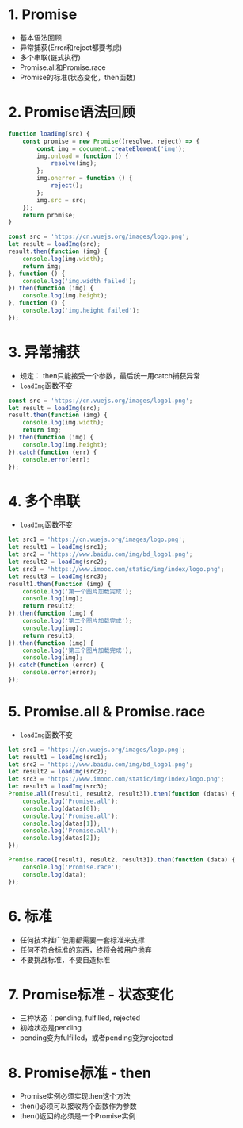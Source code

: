 # 1. Promise
+ 基本语法回顾
+ 异常捕获(Error和reject都要考虑)
+ 多个串联(链式执行)
+ Promise.all和Promise.race
+ Promise的标准(状态变化，then函数)

# 2. Promise语法回顾
```javascript
function loadImg(src) {
    const promise = new Promise((resolve, reject) => {
        const img = document.createElement('img');
        img.onload = function () {
            resolve(img);
        };
        img.onerror = function () {
            reject();
        };
        img.src = src;
    });
    return promise;
}

const src = 'https://cn.vuejs.org/images/logo.png';
let result = loadImg(src);
result.then(function (img) {
    console.log(img.width);
    return img;
}, function () {
    console.log('img.width failed');
}).then(function (img) {
    console.log(img.height);
}, function () {
    console.log('img.height failed');
});
```

# 3. 异常捕获
+ 规定： then只能接受一个参数，最后统一用catch捕获异常
+ `loadImg`函数不变
```javascript
const src = 'https://cn.vuejs.org/images/logo1.png';
let result = loadImg(src);
result.then(function (img) {
    console.log(img.width);
    return img;
}).then(function (img) {
    console.log(img.height);
}).catch(function (err) {
    console.error(err);
});
```

# 4. 多个串联
+ `loadImg`函数不变
```javascript
let src1 = 'https://cn.vuejs.org/images/logo.png';
let result1 = loadImg(src1);
let src2 = 'https://www.baidu.com/img/bd_logo1.png';
let result2 = loadImg(src2);
let src3 = 'https://www.imooc.com/static/img/index/logo.png';
let result3 = loadImg(src3);
result1.then(function (img) {
    console.log('第一个图片加载完成');
    console.log(img);
    return result2;
}).then(function (img) {
    console.log('第二个图片加载完成');
    console.log(img);
    return result3;
}).then(function (img) {
    console.log('第三个图片加载完成');
    console.log(img);
}).catch(function (error) {
    console.error(error);
});
```

# 5. Promise.all & Promise.race
+ `loadImg`函数不变
```javascript
let src1 = 'https://cn.vuejs.org/images/logo.png';
let result1 = loadImg(src1);
let src2 = 'https://www.baidu.com/img/bd_logo1.png';
let result2 = loadImg(src2);
let src3 = 'https://www.imooc.com/static/img/index/logo.png';
let result3 = loadImg(src3);
Promise.all([result1, result2, result3]).then(function (datas) {
    console.log('Promise.all');
    console.log(datas[0]);
    console.log('Promise.all');
    console.log(datas[1]);
    console.log('Promise.all');
    console.log(datas[2]);
});

Promise.race([result1, result2, result3]).then(function (data) {
    console.log('Promise.race');
    console.log(data);
});
```

# 6. 标准
+ 任何技术推广使用都需要一套标准来支撑
+ 任何不符合标准的东西，终将会被用户抛弃
+ 不要挑战标准，不要自造标准

# 7. Promise标准 - 状态变化
+ 三种状态：pending, fulfilled, rejected
+ 初始状态是pending
+ pending变为fulfilled，或者pending变为rejected

# 8. Promise标准 - then
+ Promise实例必须实现then这个方法
+ then()必须可以接收两个函数作为参数
+ then()返回的必须是一个Promise实例